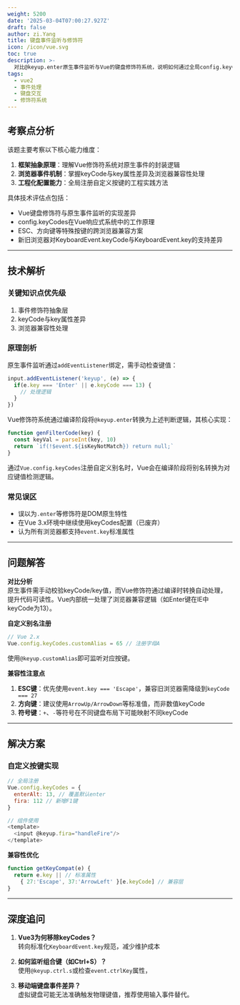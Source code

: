 ```yaml
---
weight: 5200
date: '2025-03-04T07:00:27.927Z'
draft: false
author: zi.Yang
title: 键盘事件监听与修饰符
icon: /icon/vue.svg
toc: true
description: >-
  对比@keyup.enter原生事件监听与Vue的键盘修饰符系统，说明如何通过全局config.keyCodes注册自定义按键别名。哪些特殊按键系统（如ESC）需要特别注意浏览器兼容性？
tags:
  - vue2
  - 事件处理
  - 键盘交互
  - 修饰符系统
---
```




## 考察点分析

该题主要考察以下核心能力维度：

1. **框架抽象原理**：理解Vue修饰符系统对原生事件的封装逻辑
2. **浏览器事件机制**：掌握keyCode与key属性差异及浏览器兼容性处理
3. **工程化配置能力**：全局注册自定义按键的工程实践方法

具体技术评估点包括：

- Vue键盘修饰符与原生事件监听的实现差异
- config.keyCodes在Vue响应式系统中的工作原理
- ESC、方向键等特殊按键的跨浏览器兼容方案
- 新旧浏览器对KeyboardEvent.keyCode与KeyboardEvent.key的支持差异

---

## 技术解析

### 关键知识点优先级

1. 事件修饰符抽象层
2. keyCode与key属性差异
3. 浏览器兼容性处理

### 原理剖析

原生事件监听通过`addEventListener`绑定，需手动检查键值：

```javascript
input.addEventListener('keyup', (e) => {
  if(e.key === 'Enter' || e.keyCode === 13) {
    // 处理逻辑
  }
})
```

Vue修饰符系统通过编译阶段将`@keyup.enter`转换为上述判断逻辑，其核心实现：

```javascript
function genFilterCode(key) {
  const keyVal = parseInt(key, 10)
  return `if(!$event.${isKeyNotMatch}) return null;`
}
```

通过`Vue.config.keyCodes`注册自定义别名时，Vue会在编译阶段将别名转换为对应键值检测逻辑。

### 常见误区

- 误以为`.enter`等修饰符是DOM原生特性
- 在Vue 3.x环境中继续使用keyCodes配置（已废弃）
- 认为所有浏览器都支持`event.key`标准属性

---

## 问题解答

**对比分析**  
原生事件需手动校验keyCode/key值，而Vue修饰符通过编译时转换自动处理，提升代码可读性。Vue内部统一处理了浏览器兼容逻辑（如Enter键在IE中keyCode为13）。

**自定义别名注册**  

```javascript
// Vue 2.x
Vue.config.keyCodes.customAlias = 65 // 注册字母A
```

使用`@keyup.customAlias`即可监听对应按键。

**兼容性注意点**  

1. **ESC键**：优先使用`event.key === 'Escape'`，兼容旧浏览器需降级到`keyCode === 27`
2. **方向键**：建议使用`ArrowUp/ArrowDown`等标准值，而非数值keyCode
3. **符号键**：`+`、`-`等符号在不同键盘布局下可能映射不同keyCode

---

## 解决方案

### 自定义按键实现

```javascript
// 全局注册
Vue.config.keyCodes = {
  enterAlt: 13, // 覆盖默认enter
  fira: 112 // 新增F1键
}

// 组件使用
<template>
  <input @keyup.fira="handleFire"/>
</template>
```

**兼容性优化**  

```javascript
function getKeyCompat(e) {
  return e.key || // 标准属性
    { 27:'Escape', 37:'ArrowLeft' }[e.keyCode] // 兼容层
}
```

---

## 深度追问

1. **Vue3为何移除keyCodes？**  
   转向标准化`KeyboardEvent.key`规范，减少维护成本

2. **如何监听组合键（如Ctrl+S）？**  
   使用`@keyup.ctrl.s`或检查`event.ctrlKey`属性，

3. **移动端键盘事件差异？**  
   虚拟键盘可能无法准确触发物理键值，推荐使用输入事件替代。
